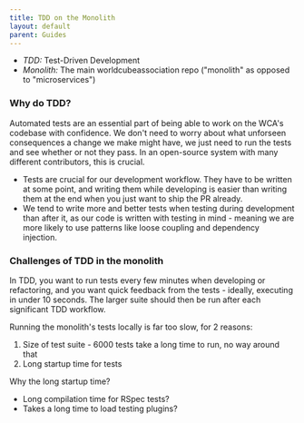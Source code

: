 ```yaml
---
title: TDD on the Monolith
layout: default
parent: Guides
---
```


* *TDD:* Test-Driven Development
* *Monolith:* The main worldcubeassociation repo ("monolith" as opposed to "microservices")

### Why do TDD?

Automated tests are an essential part of being able to work on the WCA's codebase with confidence. We don't need to worry about what unforseen consequences a change we make might have, we just need to run the tests and see whether or not they pass. In an open-source system with many different contributors, this is crucial. 

- Tests are crucial for our development workflow. They have to be written at some point, and writing them while developing is easier than writing them at the end when you just want to ship the PR already. 
- We tend to write more and better tests when testing during development than after it, as our code is written with testing in mind - meaning we are more likely to use patterns like loose coupling and dependency injection.

### Challenges of TDD in the monolith

In TDD, you want to run tests every few minutes when developing or refactoring, and you want quick feedback from the tests - ideally, executing in under 10 seconds. The larger suite should then be run after each significant TDD workflow.

Running the monolith's tests locally is far too slow, for 2 reasons:
1. Size of test suite - 6000 tests take a long time to run, no way around that
2. Long startup time for tests

Why the long startup time? 
- Long compilation time for RSpec tests? 
- Takes a long time to load testing plugins? 
